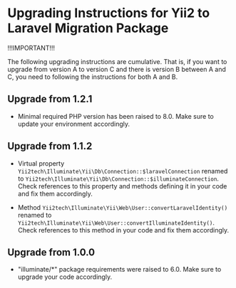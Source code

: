 Upgrading Instructions for Yii2 to Laravel Migration Package
============================================================

!!!IMPORTANT!!!

The following upgrading instructions are cumulative. That is,
if you want to upgrade from version A to version C and there is
version B between A and C, you need to following the instructions
for both A and B.

Upgrade from 1.2.1
------------------

* Minimal required PHP version has been raised to 8.0. Make sure to update your environment accordingly.


Upgrade from 1.1.2
------------------

* Virtual property `Yii2tech\Illuminate\Yii\Db\Connection::$laravelConnection` renamed to `Yii2tech\Illuminate\Yii\Db\Connection::$illuminateConnection`.
  Check references to this property and methods defining it in your code and fix them accordingly.

* Method `Yii2tech\Illuminate\Yii\Web\User::convertLaravelIdentity()` renamed to `Yii2tech\Illuminate\Yii\Web\User::convertIlluminateIdentity()`.
  Check references to this method in your code and fix them accordingly.


Upgrade from 1.0.0
------------------

* "illuminate/*" package requirements were raised to 6.0. Make sure to upgrade your code accordingly.
